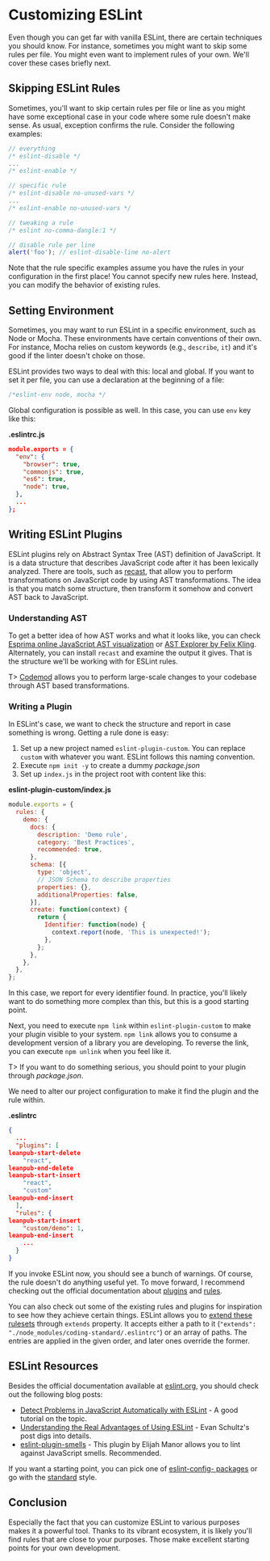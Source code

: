 # Customizing ESLint

Even though you can get far with vanilla ESLint, there are certain techniques you should know. For instance, sometimes you might want to skip some rules per file. You might even want to implement rules of your own. We'll cover these cases briefly next.

## Skipping ESLint Rules

Sometimes, you'll want to skip certain rules per file or line as you might have some exceptional case in your code where some rule doesn't make sense. As usual, exception confirms the rule. Consider the following examples:

```javascript
// everything
/* eslint-disable */
...
/* eslint-enable */
```

```javascript
// specific rule
/* eslint-disable no-unused-vars */
...
/* eslint-enable no-unused-vars */
```

```javascript
// tweaking a rule
/* eslint no-comma-dangle:1 */
```

```javascript
// disable rule per line
alert('foo'); // eslint-disable-line no-alert
```

Note that the rule specific examples assume you have the rules in your configuration in the first place! You cannot specify new rules here. Instead, you can modify the behavior of existing rules.

## Setting Environment

Sometimes, you may want to run ESLint in a specific environment, such as Node or Mocha. These environments have certain conventions of their own. For instance, Mocha relies on custom keywords (e.g., `describe`, `it`) and it's good if the linter doesn't choke on those.

ESLint provides two ways to deal with this: local and global. If you want to set it per file, you can use a declaration at the beginning of a file:

```javascript
/*eslint-env node, mocha */
```

Global configuration is possible as well. In this case, you can use `env` key like this:

**.eslintrc.js**

```json
module.exports = {
  "env": {
    "browser": true,
    "commonjs": true,
    "es6": true,
    "node": true,
  },
  ...
};
```

## Writing ESLint Plugins

ESLint plugins rely on Abstract Syntax Tree (AST) definition of JavaScript. It is a data structure that describes JavaScript code after it has been lexically analyzed. There are tools, such as [recast](https://github.com/benjamn/recast), that allow you to perform transformations on JavaScript code by using AST transformations. The idea is that you match some structure, then transform it somehow and convert AST back to JavaScript.

### Understanding AST

To get a better idea of how AST works and what it looks like, you can check [Esprima online JavaScript AST visualization](http://esprima.org/demo/parse.html) or [AST Explorer by Felix Kling](http://astexplorer.net/). Alternately, you can install `recast` and examine the output it gives. That is the structure we'll be working with for ESLint rules.

T> [Codemod](https://github.com/facebook/codemod) allows you to perform large-scale changes to your codebase through AST based transformations.

### Writing a Plugin

In ESLint's case, we want to check the structure and report in case something is wrong. Getting a rule done is easy:

1. Set up a new project named `eslint-plugin-custom`. You can replace `custom` with whatever you want. ESLint follows this naming convention.
2. Execute `npm init -y` to create a dummy *package.json*
3. Set up `index.js` in the project root with content like this:

**eslint-plugin-custom/index.js**

```javascript
module.exports = {
  rules: {
    demo: {
      docs: {
        description: 'Demo rule',
        category: 'Best Practices',
        recommended: true,
      },
      schema: [{
        type: 'object',
        // JSON Schema to describe properties
        properties: {},
        additionalProperties: false,
      }],
      create: function(context) {
        return {
          Identifier: function(node) {
            context.report(node, 'This is unexpected!');
          },
        };
      },
    },
  },
};
```

In this case, we report for every identifier found. In practice, you'll likely want to do something more complex than this, but this is a good starting point.

Next, you need to execute `npm link` within `eslint-plugin-custom` to make your plugin visible to your system. `npm link` allows you to consume a development version of a library you are developing. To reverse the link, you can execute `npm unlink` when you feel like it.

T> If you want to do something serious, you should point to your plugin through *package.json*.

We need to alter our project configuration to make it find the plugin and the rule within.

**.eslintrc**

```json
{
  ...
  "plugins": [
leanpub-start-delete
    "react",
leanpub-end-delete
leanpub-start-insert
    "react",
    "custom"
leanpub-end-insert
  ],
  "rules": {
leanpub-start-insert
    "custom/demo": 1,
leanpub-end-insert
    ...
  }
}
```

If you invoke ESLint now, you should see a bunch of warnings. Of course, the rule doesn't do anything useful yet. To move forward, I recommend checking out the official documentation about [plugins](http://eslint.org/docs/developer-guide/working-with-plugins.html) and [rules](http://eslint.org/docs/developer-guide/working-with-rules.html).

You can also check out some of the existing rules and plugins for inspiration to see how they achieve certain things. ESLint allows you to [extend these rulesets](http://eslint.org/docs/user-guide/configuring.html#extending-configuration-files) through `extends` property. It accepts either a path to it (`"extends": "./node_modules/coding-standard/.eslintrc"`) or an array of paths. The entries are applied in the given order, and later ones override the former.

## ESLint Resources

Besides the official documentation available at [eslint.org](http://eslint.org/), you should check out the following blog posts:

* [Detect Problems in JavaScript Automatically with ESLint](http://davidwalsh.name/eslint) - A good tutorial on the topic.
* [Understanding the Real Advantages of Using ESLint](http://rangle.io/blog/understanding-the-real-advantages-of-using-eslint/) - Evan Schultz's post digs into details.
* [eslint-plugin-smells](https://github.com/elijahmanor/eslint-plugin-smells) - This plugin by Elijah Manor allows you to lint against JavaScript smells. Recommended.

If you want a starting point, you can pick one of [eslint-config- packages](https://www.npmjs.com/search?q=eslint-config) or go with the [standard](https://www.npmjs.com/package/standard) style.

## Conclusion

Especially the fact that you can customize ESLint to various purposes makes it a powerful tool. Thanks to its vibrant ecosystem, it is likely you'll find rules that are close to your purposes. Those make excellent starting points for your own development.
